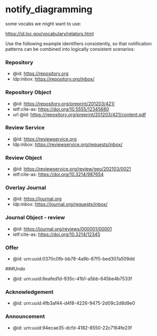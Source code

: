 # notify_diagramming

some vocabs we might want to use:

https://id.loc.gov/vocabulary/relators.html



Use the following example identifiers consistently, so that notification patterns can be combined into logically consistent scenarios:

### Repository
* @id: https://repository.org
* ldp:inbox: https://repository.org/inbox/

### Repository Object
* @id: https://repository.org/preprint/201203/421/
* ietf:cite-as: https://doi.org/10.5555/12345680
* url @id: https://repository.org/preprint/201203/421/content.pdf

### Review Service
* @id: https://reviewservice.org
* ldp:inbox: https://reviewservice.org/requests/inbox/

### Review Object
* @id: https://reviewservice.org/review/geo/202103/0021
* ietf:cite-as: https://doi.org/10.3214/987654

### Overlay Journal
* @id: https://journal.org
* ldp:inbox: https://journal.org/requests/inbox/

### Journal Object - review
* @id: https://journal.org/reviews/000001/00001
* ietf:cite-as: https://doi.org/10.3214/12345

### Offer
* @id: urn:uuid:0370c0fb-bb78-4a9b-87f5-bed307a509dd

###Undo
* @id: urn:uuid:6eafed1d-935c-41b1-a5bb-645be4b7533f

### Acknowledgement
* @id: urn:uuid:4fb3af44-d4f8-4226-9475-2d09c2d8d9e0

### Announcement
* @id: urn:uuid:94ecae35-dcfd-4182-8550-22c7164fe23f

